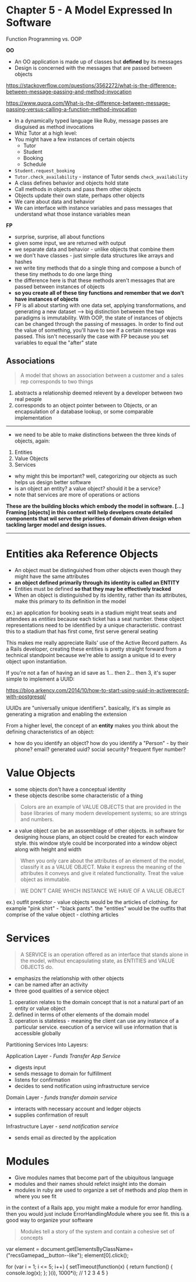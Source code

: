 # Chapter 5 - A Model Expressed In Software

Function Programming vs. OOP

__OO__
* An OO application is made up of classes but __defined__ by its messages
* Design is concerned with the messages that are passed between objects

https://stackoverflow.com/questions/3562272/what-is-the-difference-between-message-passing-and-method-invocation

https://www.quora.com/What-is-the-difference-between-message-passing-versus-calling-a-function-method-invocation

* In a dynamically typed language like Ruby, message passes are disguised as method invocations
* Whiz Tutor at a high level:
* You might have a few instances of certain objects
  - Tutor
  - Student
  - Booking
  - Schedule
* `Student.request_booking`
* `Tutor.check_availability` - instance of Tutor sends `check_availability`
* A class defines behavior and objects hold state
* Call methods in objects and pass them other objects
* Objects update their own state, perhaps other objects
* We care about data and behavior
* We can interface with instance variables and pass messages that understand what those instance variables mean

__FP__

* surprise, surprise, all about functions
* given some input, we are returned with output
* we separate data and behavior - unlike objects that combine them
* we don't have classes - just simple data structures like arrays and hashes
* we write tiny methods that do a single thing and compose a bunch of these tiny methods to do one large thing
* the difference here is that these methods aren't messages that are passed between instances of objects
* __so you create all of these tiny functions and remember that we don't have instances of objects__
* FP is all about starting with one data set, applying transformations, and generating a new dataset --> big distinction betweeen the two paradigms is immutability. With OOP, the state of instances of objects can be changed through the passing of messages. In order to find out  the value of something, you'll have to see if a certain message was passed. This isn't necessarily the case with FP because you set variables to equal the "after" state


## Associations

> A model that shows an association between a customer and a sales rep corresponds to two things

1. abstracts a relationship deemed relevent by a developer between two real people
2. corresponds to an object pointer between to Objects, or an encapsulation of a database lookup, or some comparable implementation


---

* we need to be able to make distinctions between the three kinds of objects, again:

1. Entities
2. Value Objects
3. Services

* why might this be important? well, categorizing our objects as such helps us design better software
* is an object an entity? a value object? should it be a service?
* note that services are more of operations or actions

__These are the building blocks which embody the model in software. [...] Framing [objects] in this context will help develpers create detailed components that wil serve the priorities of domain driven design when tackling larger model and design issues.__

---

# Entities aka Reference Objects

* An object must be distinguished from other objects even though they might have the same attributes
* __an object defined primarily through its identity is called an ENTITY__
* Entities must be defined __so that they may be effectively tracked__
* When an object is distinguished by its identity, rather than its attributes, make this primary to its definition in the model

ex.) an application for booking seats in a stadium might treat seats and attendees as *entities* because each ticket has a seat number. these object representations need to be identified by a unique characteristic. contrast this to a stadium that has first come, first serve general seating

This makes me really appreciate Rails' use of the Active Record pattern. As a Rails developer, creating these entities is pretty straight forward from a technical standpoint because we're able to assign a unique id to every object upon instantiation.

If you're not a fan of having an id save as 1... then 2... then 3, it's super simple to implement a UUID:

https://blog.arkency.com/2014/10/how-to-start-using-uuid-in-activerecord-with-postgresql/

UUIDs are "universally unique identifiers". basically, it's as simple as generating a migration and enabling the extension

From a higher level, the concept of an __entity__ makes you think about the defining characteristics of an object:

* how do you identify an object? how do you identify a "Person" - by their phone? email? generated uuid? social security? frequent flyer number?

# Value Objects

* some objects don't have a conceptual identity
* these objects describe some characteristic of a thing

> Colors are an example of VALUE OBJECTS that are provided in the base libraries of many modern developement systems; so are strings and numbers.

* a value object can be an asssemblage of other objects. in software for designing house plans, an object could be created for each window style. this window style could be incorporated into a window object along with height and width

> When you only care about the attributes of an element of the model, classify it as a VALUE OBJECT. Make it express the meaning of the attributes it conveys and give it related functionality. Treat the value object as immutable.

> WE DON'T CARE WHICH INSTANCE WE HAVE OF A VALUE OBJECT

ex.) outfit predictor - value objects would be the articles of clothing. for example "pink shirt" - "black pants". the "entities" would be the outfits that comprise of the value object - clothing articles

# Services

> A SERVICE is an operation offered as an interface that stands alone in the model, without encapsulating state, as ENTITIES and VALUE OBJECTS do.

* emphasizs the relationship with other objects
* can be named after an activity
* three good qualities of a service object

1. operation relates to the domain concept that is not a natural part of an entity or value object
2. defined in terms of other elements of the domain model
3. operation is stateless - meaning the client can use any instance of a particular service. execution of a service will use information that is accessible globally

Partitioning Services Into Layesrs:

Application Layer -
*Funds Transfer App Service*
* digests input
* sends message to domain for fulfillment
* listens for confirmation
* decides to send notification using infrastructure service

Domain Layer -
*funds transfer domain service*
* interacts with necessary account and ledger objects
* supplies confirmation of result

Infrastructure Layer -
*send notification service*
* sends email as directed by the application

# Modules

* Give modules names that become part of the ubiquitous language
* modules and their names should refelct insight into the domain
* modules in ruby are used to organize a set of methods and plop them in where you see fit

in the context of a Rails app, you might make a module for error handling. then you would just include ErrorHandlingModule where you see fit. this is a good way to organize your software

> Modules tell a story of the system and contain a cohesive set of concepts






















var element = document.getElementsByClassName=("recsGamepad__button--like");
element[0].click();

for (var i = 1; i <= 5; i++) {
    setTimeout(function(x) { return function() { console.log(x); }; }(i), 1000*i);
    // 1 2 3 4 5
}
